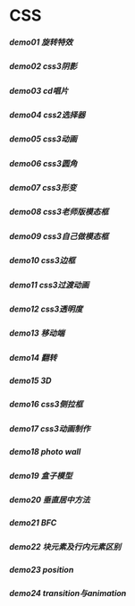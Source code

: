 # CSS
##### demo01 旋转特效
##### demo02 css3阴影
##### demo03 cd唱片
##### demo04 css2选择器
##### demo05 css3动画
##### demo06 css3圆角
##### demo07 css3形变
##### demo08 css3老师版模态框
##### demo09 css3自己做模态框
##### demo10 css3边框
##### demo11 css3过渡动画
##### demo12 css3透明度
##### demo13 移动端
##### demo14 翻转
##### demo15 3D
##### demo16 css3侧拉框
##### demo17 css3动画制作
##### demo18 photo wall
##### demo19 盒子模型
##### demo20 垂直居中方法
##### demo21 BFC
##### demo22 块元素及行内元素区别
##### demo23 position
##### demo24 transition与animation